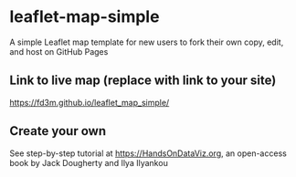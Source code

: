 # leaflet-map-simple
A simple Leaflet map template for new users to fork their own copy, edit, and host on GitHub Pages

## Link to live map (replace with link to your site)
https://fd3m.github.io/leaflet_map_simple/

## Create your own
See step-by-step tutorial at https://HandsOnDataViz.org, an open-access book by Jack Dougherty and Ilya Ilyankou
